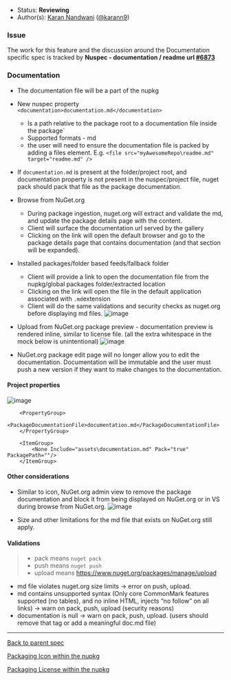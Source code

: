 * Status: **Reviewing**
* Author(s): [Karan Nandwani](https://github.com/karann-msft) ([@karann9](https://twitter.com/karann9))

### Issue
The work for this feature and the discussion around the Documentation specific spec is tracked by **Nuspec - documentation / readme url [#6873](https://github.com/NuGet/Home/issues/6873)**

### Documentation

* The documentation file will be a part of the nupkg
* New nuspec property `<documentation>documentation.md</documentation>`
  * Is a path relative to the package root to a documentation file inside the package`
  * Supported formats - md
  * the user will need to ensure the documentation file is packed by adding a files element. E.g. `<file src="myAwesomeRepo\readme.md" target="readme.md" />`
* If `documentation.md` is present at the folder/project root, and documentation property is not present in the nuspec/project file, nuget pack should pack that file as the package documentation.
* Browse from NuGet.org
  * During package ingestion, nuget.org will extract and validate the md, and update the package details page with the content.
  * Client will surface the documentation url served by the gallery
  * Clicking on the link will open the default browser and go to the package details page that contains documentation (and that section will be expanded).
* Installed packages/folder based feeds/fallback folder
  * Client will provide a link to open the documentation file from the nupkg/global packages folder/extracted location
  * Clicking on the link will open the file in the default application associated with `.md`extension
  * Client will do the same validations and security checks as nuget.org before displaying md files.
  ![image](https://user-images.githubusercontent.com/16904420/52244182-3f5ded80-2891-11e9-875c-beddcaf49e2b.png)

* Upload from NuGet.org package preview - documentation preview is rendered inline, similar to license file. (all the extra whitespace in the mock below is unintentional)
  ![image](https://user-images.githubusercontent.com/16904420/52312144-57e80980-295e-11e9-95cf-cc33ac1261b3.png)

* NuGet.org package edit page will no longer allow you to edit the documentation. Documentation will be immutable and the user must push a new version if they want to make changes to the documentation.

#### Project properties

![image](https://user-images.githubusercontent.com/16904420/52376505-254e1780-2a17-11e9-9bc8-a85258490c59.png)


```
    <PropertyGroup>
        <PackageDocumentationFile>documentation.md</PackageDocumentationFile>
    </PropertyGroup>

    <ItemGroup>
        <None Include="assets\documentation.md" Pack="true" PackagePath=""/>
    </ItemGroup>
```


#### Other considerations
* Similar to icon, NuGet.org admin view to remove the package documentation and block it from being displayed on NuGet.org or in VS during browse from NuGet.org.
![image](https://user-images.githubusercontent.com/16904420/52311447-d0010000-295b-11e9-89cc-b5142caaf672.png)

* Size and other limitations for the md file that exists on NuGet.org still apply.

#### Validations
> + pack means `nuget pack`
> + push means `nuget push`
> + upload means https://www.nuget.org/packages/manage/upload 

* md file violates nuget.org size limits -> error on push, upload.
* md contains unsupported syntax (Only core CommonMark features supported (no tables), and no inline HTML, injects “no follow” on all links) -> warn on pack, push, upload (security reasons)
* documentation is null -> warn on pack, push, upload. (users should remove that tag or add a meaningful doc.md file)


***
[Back to parent spec](https://github.com/NuGet/Home/wiki/Packaging-Icon,-License-and-Documentation-within-the-nupkg)

[Packaging Icon within the nupkg](https://github.com/NuGet/Home/wiki/Packaging-Icon-within-the-nupkg)

[Packaging License within the nupkg](https://github.com/NuGet/Home/wiki/Packaging-License-within-the-nupkg)
